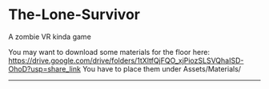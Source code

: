 # The-Lone-Survivor
A zombie VR kinda game

You may want to download some materials for the floor here:
<br>
https://drive.google.com/drive/folders/1tXltfQjFQO_xjPiozSLSVQhaISD-OhoD?usp=share_link
You have to place them under Assets/Materials/
<hr>
